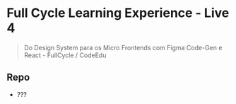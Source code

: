 # Full Cycle Learning Experience - Live 4

> Do Design System para os Micro Frontends com Figma Code-Gen e React - FullCycle / CodeEdu

## Repo

- ???
